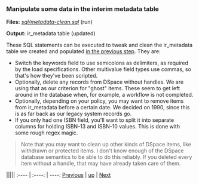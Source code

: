 ﻿### Manipulate some data in the interim metadata table

**Files:** _[sql/metadata-clean.sql]()_ (run)

**Output:** ir_metadata table (updated)

These SQL statements can be executed to tweak and clean the ir_metadata table we created and populated [in the previous step](process-init-metadata.md "Create and populate an initial metadata holding table"). They are:

* Switch the keywords field to use semicolons as delimiters, as required by the load specifications. Other multivalue field types use commas, so that's how they've been scripted.
* Optionally, delete any records from DSpace without handles. We are using that as our criterion for "ghost" items. These seem to get left around in the database when, for example, a workflow is not completed.
* Optionally, depending on your policy, you may want to remove items from ir_metadata before a certain date. We decided on 1990, since this is as far back as our legacy system records go.
* If you only had one ISBN field, you'll want to split it into separate columns for holding ISBN-13 and ISBN-10 values. This is done with some rough regex magic.

> Note that you may want to clean up other kinds of DSpace items, like withdrawn or protected items. I don't know enough of the DSpace database semantics to be able to do this reliably. If you deleted every item without a handle, that may have already taken care of them.

|||||
:---- | :----: | ----:
[Previous](process-init-metadata.md "Create and populate an initial metadata holding table") | [up](process.md) | [Next](process-populate-persons.md "Create and populate IR persons table")